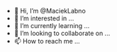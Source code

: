 - 👋 Hi, I’m @MaciekLabno
- 👀 I’m interested in ...
- 🌱 I’m currently learning ...
- 💞️ I’m looking to collaborate on ...
- 📫 How to reach me ...

<!---
MaciekLabno/MaciekLabno is a ✨ special ✨ repository because its `README.md` (this file) appears on your GitHub profile.
You can click the Preview link to take a look at your changes.
--->
